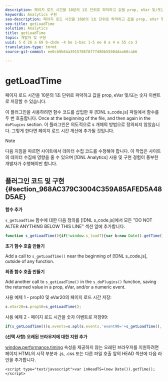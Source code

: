 ```yaml
---
description: 페이지 로드 시간을 10분의 1초 단위로 파악하고 값을 prop, eVar 및/또는 숫자 이벤트로 저장할 수 있습니다.
keywords: Analytics 구현
seo-description: 페이지 로드 시간을 10분의 1초 단위로 파악하고 값을 prop, eVar 및/또는 숫자 이벤트로 저장할 수 있습니다.
seo-title: getLoadTime
solution: Analytics
title: getLoadTime
topic: 개발자 및 구현
uuid: 5 d 26 a 69 b-cbde -4 be 1-bac 1-5 ee 8 a 4 e 55 ca 3
translation-type: tm+mt
source-git-commit: ee0cb9b64a3915786f8f77d80b55004daa68cab6

---
```



# getLoadTime

페이지 로드 시간을 10분의 1초 단위로 파악하고 값을 prop, eVar 및/또는 숫자 이벤트로 저장할 수 있습니다.

이 플러그인을 사용하려면 함수 코드를 삽입한 후 [!DNL s_code.js] 파일에서 함수를 두 번 호출합니다. Once at the beginning of the file, and then again in the `doPlugins` section. 이 플러그인은 의도적으로 s 개체의 방법으로 정의되지 않았습니다. 그렇게 한다면 페이지 로드 시간 계산에 추가될 것입니다.

>[!NOTE]
>
>다음 지침을 따르면 사이트에서 데이터 수집 코드를 수정해야 합니다. 이 작업은 사이트의 데이터 수집에 영향을 줄 수 있으며 [!DNL Analytics] 사용 및 구현 경험이 풍부한 개발자가 수행해야만 합니다.

## 플러그인 코드 및 구현 {#section_968AC379C3004C359A85AFED5A48D5AE}

**함수 추가**

`s_getLoadTime` 함수에 대한 다음 정의를 [!DNL s_code.js]에서 모든 "DO NOT ALTER ANYTHING BELOW THIS LINE" 섹션 앞에 추가합니다.

```js
function s_getLoadTime(){if(!window.s_loadT){var b=new Date().getTime(),o=window.performance?performance.timing:0,a=o?o.requestStart:window.inHeadTS||0;s_loadT=a?Math.round((b-a)/100):''}return s_loadT}
```

**초기 함수 호출 만들기**

Add a call to `s_getLoadTime()` near the beginning of [!DNL s_code.js], outside of any function.

**최종 함수 호출 만들기**

Add another call to `s_getLoadTime()` in the `s_doPlugins()` function, saving the returned value in a prop, eVar, and/or a numeric event.

사용 예제 1 - prop10 및 eVar20의 페이지 로드 시간 저장:

```js
s.eVar20=s.prop10=s_getLoadTime();
```

사용 예제 2 - 페이지 로드 시간을 숫자 이벤트로 저장99:

```js
if(s_getLoadTime())s.events=s.apl(s.events,'event90='+s_getLoadTime(),',',1);
```

**(선택 사항) 오래된 브라우저에 대한 지원 추가**

[window.performance.timing](https://www.html5rocks.com/en/tutorials/webperformance/basics/) 속성을 제공하지 않는 오래된 브라우저를 지원하려면 페이지 HTML의 시작 부분과 .js, .css 또는 다른 파일 호출 앞의 HEAD 섹션에 다음 라인을 추가합니다.

```
<script type="text/javascript">var inHeadTS=(new Date()).getTime();</script>
```

